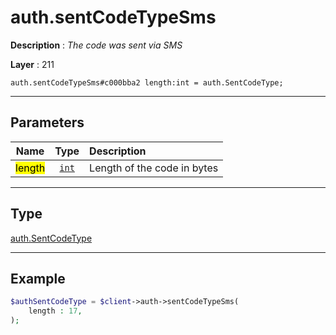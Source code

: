 # auth.sentCodeTypeSms

**Description** : *The code was sent via SMS*

**Layer** : 211

```tl
auth.sentCodeTypeSms#c000bba2 length:int = auth.SentCodeType;
```

---

## Parameters

| Name | Type | Description |
| :---: | :---: | :--- |
| <mark>length</mark> | [`int`](type/int) | Length of the code in bytes |

---

## Type

[auth.SentCodeType](type/auth.SentCodeType)

---

## Example

```php
$authSentCodeType = $client->auth->sentCodeTypeSms(
	length : 17,
);
```